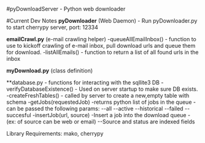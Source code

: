 #pyDownloadServer - Python web downloader

#Current Dev Notes
**pyDownloader** (Web Daemon) - Run pyDownloader.py to start cherrypy server, port: 12334

**emailCrawl.py** (e-mail crawling helper)
    -queueAllEmailInbox() - function to use to kickoff crawling of e-mail inbox,
                                pull download urls and queue them for download.
    -listAllEmails() - function to return a list of all found urls in the inbox

**myDownload.py** (class definition)

**database.py - functions for interacting with the sqllite3 DB
	-verifyDatabaseExistence() - Used on server startup to make sure DB exists.
	-createFreshTables() - called by server to create a new,empty table with schema	
	-getJobs(requestedJob) -returns python list of jobs in the queue - can be passed the following params:
		--all
		--active
		--historical
		--failed
		--succesful
	-insertJob(url, source) -Insert a job into the download queue - (ex: of source can be web or email)
		--Source and status are indexed fields


Library Requirements: mako, cherrypy
	